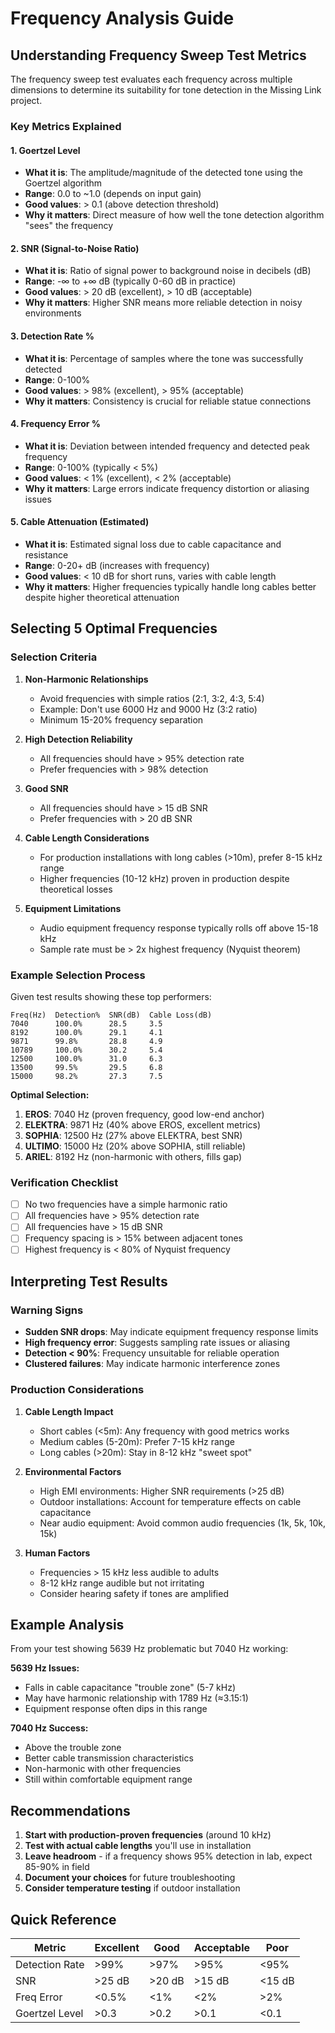# Frequency Analysis Guide

## Understanding Frequency Sweep Test Metrics

The frequency sweep test evaluates each frequency across multiple dimensions to determine its suitability for tone detection in the Missing Link project.

### Key Metrics Explained

#### 1. **Goertzel Level**
- **What it is**: The amplitude/magnitude of the detected tone using the Goertzel algorithm
- **Range**: 0.0 to ~1.0 (depends on input gain)
- **Good values**: > 0.1 (above detection threshold)
- **Why it matters**: Direct measure of how well the tone detection algorithm "sees" the frequency

#### 2. **SNR (Signal-to-Noise Ratio)**
- **What it is**: Ratio of signal power to background noise in decibels (dB)
- **Range**: -∞ to +∞ dB (typically 0-60 dB in practice)
- **Good values**: > 20 dB (excellent), > 10 dB (acceptable)
- **Why it matters**: Higher SNR means more reliable detection in noisy environments

#### 3. **Detection Rate %**
- **What it is**: Percentage of samples where the tone was successfully detected
- **Range**: 0-100%
- **Good values**: > 98% (excellent), > 95% (acceptable)
- **Why it matters**: Consistency is crucial for reliable statue connections

#### 4. **Frequency Error %**
- **What it is**: Deviation between intended frequency and detected peak frequency
- **Range**: 0-100% (typically < 5%)
- **Good values**: < 1% (excellent), < 2% (acceptable)
- **Why it matters**: Large errors indicate frequency distortion or aliasing issues

#### 5. **Cable Attenuation (Estimated)**
- **What it is**: Estimated signal loss due to cable capacitance and resistance
- **Range**: 0-20+ dB (increases with frequency)
- **Good values**: < 10 dB for short runs, varies with cable length
- **Why it matters**: Higher frequencies typically handle long cables better despite higher theoretical attenuation

## Selecting 5 Optimal Frequencies

### Selection Criteria

1. **Non-Harmonic Relationships**
   - Avoid frequencies with simple ratios (2:1, 3:2, 4:3, 5:4)
   - Example: Don't use 6000 Hz and 9000 Hz (3:2 ratio)
   - Minimum 15-20% frequency separation

2. **High Detection Reliability**
   - All frequencies should have > 95% detection rate
   - Prefer frequencies with > 98% detection

3. **Good SNR**
   - All frequencies should have > 15 dB SNR
   - Prefer frequencies with > 20 dB SNR

4. **Cable Length Considerations**
   - For production installations with long cables (>10m), prefer 8-15 kHz range
   - Higher frequencies (10-12 kHz) proven in production despite theoretical losses

5. **Equipment Limitations**
   - Audio equipment frequency response typically rolls off above 15-18 kHz
   - Sample rate must be > 2x highest frequency (Nyquist theorem)

### Example Selection Process

Given test results showing these top performers:

```
Freq(Hz)  Detection%  SNR(dB)  Cable Loss(dB)
7040      100.0%      28.5     3.5
8192      100.0%      29.1     4.1
9871      99.8%       28.8     4.9
10789     100.0%      30.2     5.4
12500     100.0%      31.0     6.3
13500     99.5%       29.5     6.8
15000     98.2%       27.3     7.5
```

**Optimal Selection:**
1. **EROS**: 7040 Hz (proven frequency, good low-end anchor)
2. **ELEKTRA**: 9871 Hz (40% above EROS, excellent metrics)
3. **SOPHIA**: 12500 Hz (27% above ELEKTRA, best SNR)
4. **ULTIMO**: 15000 Hz (20% above SOPHIA, still reliable)
5. **ARIEL**: 8192 Hz (non-harmonic with others, fills gap)

### Verification Checklist

- [ ] No two frequencies have a simple harmonic ratio
- [ ] All frequencies have > 95% detection rate
- [ ] All frequencies have > 15 dB SNR
- [ ] Frequency spacing is > 15% between adjacent tones
- [ ] Highest frequency is < 80% of Nyquist frequency

## Interpreting Test Results

### Warning Signs
- **Sudden SNR drops**: May indicate equipment frequency response limits
- **High frequency error**: Suggests sampling rate issues or aliasing
- **Detection < 90%**: Frequency unsuitable for reliable operation
- **Clustered failures**: May indicate harmonic interference zones

### Production Considerations

1. **Cable Length Impact**
   - Short cables (<5m): Any frequency with good metrics works
   - Medium cables (5-20m): Prefer 7-15 kHz range
   - Long cables (>20m): Stay in 8-12 kHz "sweet spot"

2. **Environmental Factors**
   - High EMI environments: Higher SNR requirements (>25 dB)
   - Outdoor installations: Account for temperature effects on cable capacitance
   - Near audio equipment: Avoid common audio frequencies (1k, 5k, 10k, 15k)

3. **Human Factors**
   - Frequencies > 15 kHz less audible to adults
   - 8-12 kHz range audible but not irritating
   - Consider hearing safety if tones are amplified

## Example Analysis

From your test showing 5639 Hz problematic but 7040 Hz working:

**5639 Hz Issues:**
- Falls in cable capacitance "trouble zone" (5-7 kHz)
- May have harmonic relationship with 1789 Hz (≈3.15:1)
- Equipment response often dips in this range

**7040 Hz Success:**
- Above the trouble zone
- Better cable transmission characteristics
- Non-harmonic with other frequencies
- Still within comfortable equipment range

## Recommendations

1. **Start with production-proven frequencies** (around 10 kHz)
2. **Test with actual cable lengths** you'll use in installation
3. **Leave headroom** - if a frequency shows 95% detection in lab, expect 85-90% in field
4. **Document your choices** for future troubleshooting
5. **Consider temperature testing** if outdoor installation

## Quick Reference

| Metric | Excellent | Good | Acceptable | Poor |
|--------|-----------|------|------------|------|
| Detection Rate | >99% | >97% | >95% | <95% |
| SNR | >25 dB | >20 dB | >15 dB | <15 dB |
| Freq Error | <0.5% | <1% | <2% | >2% |
| Goertzel Level | >0.3 | >0.2 | >0.1 | <0.1 |